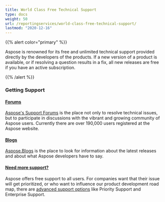 ```yaml
---
title: World Class Free Technical Support
type: docs
weight: 50
url: /reportingservices/world-class-free-technical-support/
lastmod: "2020-12-16"
---
```


{{% alert color="primary" %}}

Aspose is renowned for its free and unlimited technical support provided directly by the developers of the products. If a new version of a product is available, or if resolving a question results in a fix, all new releases are free if you have an active subscription.

{{% /alert %}}
### **Getting Support**
#### <ins>**Forums**
[Aspose's Support Forums](http://www.aspose.com/Community/Forums/) is the place not only to resolve technical issues, but to participate in discussions with the vibrant and growing community of Aspose users. Currently there are over 190,000 users registered at the Aspose website.   
#### <ins>**Blogs**
[Aspose.Blogs](http://www.aspose.com/Community/Blogs/) is the place to look for information about the latest releases and about what Aspose developers have to say.   
#### <ins>**Need more support?**
Aspose offers free support to all users. For companies want that their issue will get prioritized, or who want to influence our product development road map, there are [advanced support options](http://www.aspose.com/corporate/services/support-options.aspx) like Priority Support and Enterprise Support.
